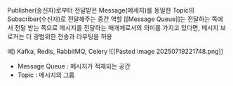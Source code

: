 Publisher(송신자)로부터 전달받은 Message(메세지)를 동일한 Topic의 Subscriber(수신자)로 전달해주는 중간 역할
[[Message Queue]]는 전달하는 쪽에서 전달 받는 쪽으로 메시지를 전달하는 매개체로서의 의미를 가지고 있다면, 메시지 브로커는 더 광범위한 전송과 라우팅을 허용

예) Kafka, Redis, RabbitMQ, Celery
![[Pasted image 20250719221748.png]]
- Message Queue : 메시지가 적재되는 공간
- Topic : 메시지의 그룹

